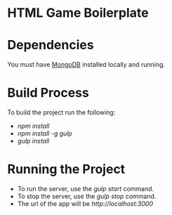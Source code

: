 HTML Game Boilerplate
================

# Dependencies
You must have [MongoDB](http://docs.mongodb.org/manual/installation/) installed locally and running.

# Build Process
To build the project run the following:
* *npm install*
* *npm install -g gulp*
* *gulp install*

# Running the Project
* To run the server, use the *gulp start* command.
* To stop the server, use the *gulp stop* command.
* The url of the app will be *http://localhost:3000*

